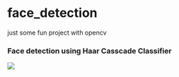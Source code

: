 # face_detection
just some fun project with opencv  
  
### Face detection using Haar Casscade Classifier
![](demo.gif)

